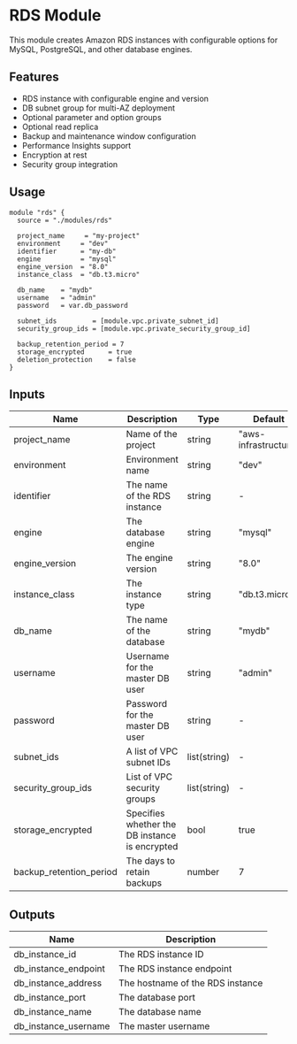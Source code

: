 # RDS Module

This module creates Amazon RDS instances with configurable options for MySQL, PostgreSQL, and other database engines.

## Features

- RDS instance with configurable engine and version
- DB subnet group for multi-AZ deployment
- Optional parameter and option groups
- Optional read replica
- Backup and maintenance window configuration
- Performance Insights support
- Encryption at rest
- Security group integration

## Usage

```hcl
module "rds" {
  source = "./modules/rds"
  
  project_name     = "my-project"
  environment     = "dev"
  identifier      = "my-db"
  engine          = "mysql"
  engine_version  = "8.0"
  instance_class  = "db.t3.micro"
  
  db_name    = "mydb"
  username   = "admin"
  password   = var.db_password
  
  subnet_ids         = [module.vpc.private_subnet_id]
  security_group_ids = [module.vpc.private_security_group_id]
  
  backup_retention_period = 7
  storage_encrypted      = true
  deletion_protection    = false
}
```

## Inputs

| Name | Description | Type | Default |
|------|-------------|------|---------|
| project_name | Name of the project | string | "aws-infrastructure" |
| environment | Environment name | string | "dev" |
| identifier | The name of the RDS instance | string | - |
| engine | The database engine | string | "mysql" |
| engine_version | The engine version | string | "8.0" |
| instance_class | The instance type | string | "db.t3.micro" |
| db_name | The name of the database | string | "mydb" |
| username | Username for the master DB user | string | "admin" |
| password | Password for the master DB user | string | - |
| subnet_ids | A list of VPC subnet IDs | list(string) | - |
| security_group_ids | List of VPC security groups | list(string) | - |
| storage_encrypted | Specifies whether the DB instance is encrypted | bool | true |
| backup_retention_period | The days to retain backups | number | 7 |

## Outputs

| Name | Description |
|------|-------------|
| db_instance_id | The RDS instance ID |
| db_instance_endpoint | The RDS instance endpoint |
| db_instance_address | The hostname of the RDS instance |
| db_instance_port | The database port |
| db_instance_name | The database name |
| db_instance_username | The master username |
